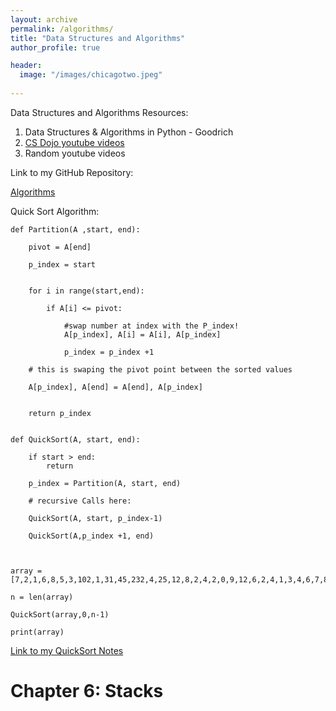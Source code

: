 ```yaml
---
layout: archive
permalink: /algorithms/
title: "Data Structures and Algorithms"
author_profile: true

header:
  image: "/images/chicagotwo.jpeg"
  
---
```


Data Structures and Algorithms Resources:

1. Data Structures & Algorithms in Python - Goodrich
2. [CS Dojo youtube videos](https://www.youtube.com/playlist?list=PLBZBJbE_rGRV8D7XZ08LK6z-4zPoWzu5H)
3. Random youtube videos

Link to my GitHub Repository:

[Algorithms](https://github.com/devinpowers/algorithms)

Quick Sort Algorithm:


    def Partition(A ,start, end):
    
        pivot = A[end]
 
        p_index = start
    
    
        for i in range(start,end):
        
            if A[i] <= pivot:
            
                #swap number at index with the P_index!
                A[p_index], A[i] = A[i], A[p_index]
            
                p_index = p_index +1
            
        # this is swaping the pivot point between the sorted values
    
        A[p_index], A[end] = A[end], A[p_index]

    
        return p_index
    
         
    def QuickSort(A, start, end):
    
        if start > end:
            return
    
        p_index = Partition(A, start, end)
    
        # recursive Calls here:
        
        QuickSort(A, start, p_index-1)
    
        QuickSort(A,p_index +1, end)
    
    

    array = [7,2,1,6,8,5,3,102,1,31,45,232,4,25,12,8,2,4,2,0,9,12,6,2,4,1,3,4,6,7,8,4,42,32,100,12,23,4,32,5,6,546,43,2,69,70,69]

    n = len(array)

    QuickSort(array,0,n-1)

    print(array)
    
[Link to my QuickSort Notes](https://github.com/devinpowers/algorithms/blob/master/Sorting%20Algorithms/Quick%20Sort%20Notes.pdf)


# Chapter 6: Stacks